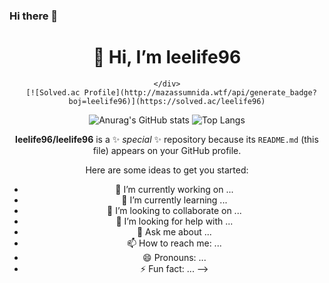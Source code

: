### Hi there 👋

  <div align=center><h1>👋 Hi, I’m leelife96 </h1></div>
  <div align=center>







    </div>
      [![Solved.ac Profile](http://mazassumnida.wtf/api/generate_badge?boj=leelife96)](https://solved.ac/leelife96)
   ![Anurag's GitHub stats](https://github-readme-stats.vercel.app/api?username=leelife96&theme=github_dark_dimmed&show_icons=true)
  ![Top Langs](https://github-readme-stats.vercel.app/api/top-langs/?username=leelife96&layout=Demo&theme=cobalt)


**leelife96/leelife96** is a ✨ _special_ ✨ repository because its `README.md` (this file) appears on your GitHub profile.

Here are some ideas to get you started:

- 🔭 I’m currently working on ...
- 🌱 I’m currently learning ...
- 👯 I’m looking to collaborate on ...
- 🤔 I’m looking for help with ...
- 💬 Ask me about ...
- 📫 How to reach me: ...
- 😄 Pronouns: ...
- ⚡ Fun fact: ...
-->
